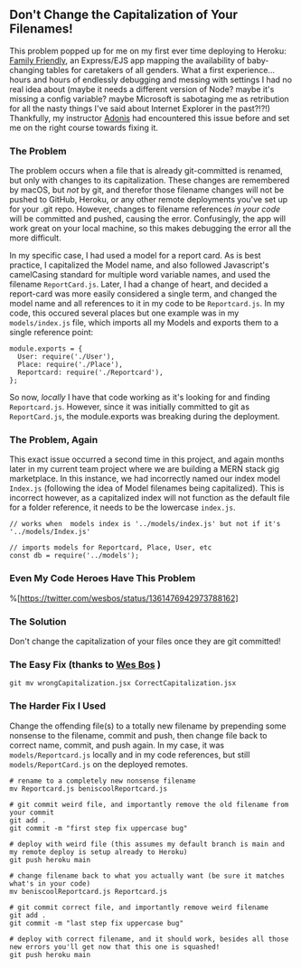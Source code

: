 ## Don't Change the Capitalization of Your Filenames!

This problem popped up for me on my first ever time deploying to Heroku: [Family Friendly](https://benhammond-familyfriendly.herokuapp.com), an Express/EJS app mapping the availability of baby-changing tables for caretakers of all genders. What a first experience... hours and hours of endlessly debugging and messing with settings I had no real idea about (maybe it needs a different version of Node? maybe it's missing a config variable? maybe Microsoft is sabotaging me as retribution for all the nasty things I've said about Internet Explorer in the past?!?!) Thankfully, my instructor [Adonis](adonismartin.com) had encountered this issue before and set me on the right course towards fixing it. 

### The Problem

The problem occurs when a file that is already git-committed is renamed, but only with changes to its capitalization. These changes are remembered by macOS, but *not* by git, and therefor those filename changes will not be pushed to GitHub, Heroku, or any other remote deployments you've set up for your .git repo. However, changes to filename references _in your code_ will be committed and pushed, causing the error. Confusingly, the app will work great on your local machine, so this makes debugging the error all the more difficult.

In my specific case, I had used a model for a report card. As is best practice, I capitalized the Model name, and also followed Javascript's camelCasing standard for multiple word variable names, and used the filename ```ReportCard.js```. Later, I had a change of heart, and decided a report-card was more easily considered a single term, and changed the model name and all references to it in my code to be ```Reportcard.js```. In my code, this occured several places but one example was in my ```models/index.js``` file, which imports all my Models and exports them to a single reference point: 
```
module.exports = {
  User: require('./User'),
  Place: require('./Place'),
  Reportcard: require('./Reportcard'),
};
```
So now, *locally* I have that code working as it's looking for and finding ```Reportcard.js```. However, since it was initially committed to git as ```ReportCard.js```, the module.exports was breaking during the deployment. 

### The Problem, Again

This exact issue occurred a second time in this project, and again months later in my current team project where we are building a MERN stack gig marketplace. In this instance, we had incorrectly named our index model ```Index.js``` (following the idea of Model filenames being capitalized). This is incorrect however, as a capitalized index will not function as the default file for a folder reference, it needs to be the lowercase ```index.js```.  
```
// works when  models index is '../models/index.js' but not if it's '../models/Index.js'

// imports models for Reportcard, Place, User, etc
const db = require('../models');
```

### Even My Code Heroes Have This Problem

%[https://twitter.com/wesbos/status/1361476942973788162]

### The Solution

Don't change the capitalization of your files once they are git committed! 

### The Easy Fix (thanks to  [Wes Bos](https://wesbos.com/) )

```
git mv wrongCapitalization.jsx CorrectCapitalization.jsx
```

###  The Harder Fix I Used

Change the offending file(s) to a totally new filename by prepending some nonsense to the filename, commit and push, then change file back to correct name, commit, and push again. In my case, it was ```models/Reportcard.js``` locally and in my code references, but still ```models/ReportCard.js``` on the deployed remotes.

``` 
# rename to a completely new nonsense filename
mv Reportcard.js beniscoolReportcard.js

# git commit weird file, and importantly remove the old filename from your commit
git add .
git commit -m "first step fix uppercase bug"

# deploy with weird file (this assumes my default branch is main and my remote deploy is setup already to Heroku)
git push heroku main

# change filename back to what you actually want (be sure it matches what's in your code)
mv beniscoolReportcard.js Reportcard.js

# git commit correct file, and importantly remove weird filename
git add .
git commit -m "last step fix uppercase bug"

# deploy with correct filename, and it should work, besides all those new errors you'll get now that this one is squashed!
git push heroku main
```


